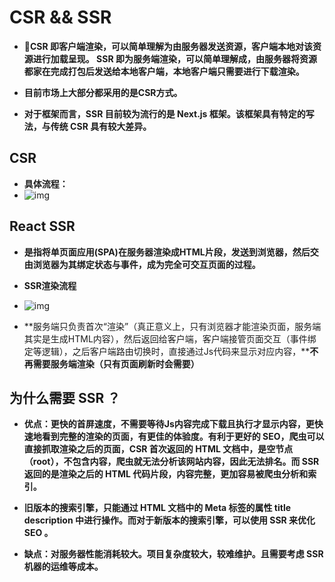 # CSR && SSR

- **CSR 即客户端渲染，可以简单理解为由服务器发送资源，客户端本地对该资源进行加载呈现。 SSR 即为服务端渲染，可以简单理解成，由服务器将资源都家在完成打包后发送给本地客户端，本地客户端只需要进行下载渲染。**
- **目前市场上大部分都采用的是CSR方式。**

- **对于框架而言，SSR 目前较为流行的是 Next.js 框架。该框架具有特定的写法，与传统 CSR 具有较大差异。**



## CSR

- **具体流程：**
- ![img](https://cdn.nlark.com/yuque/0/2021/png/22079037/1627397293663-893fa9b2-6628-467b-a3a4-cae0867bf0d4.png)





## React SSR

- **是指将单页面应用(SPA)在服务器渲染成HTML片段，发送到浏览器，然后交由浏览器为其绑定状态与事件，成为完全可交互页面的过程。**
- **SSR渲染流程**

- ![img](https://cdn.nlark.com/yuque/0/2021/png/22079037/1627397490444-161c2545-59bf-499d-8f8a-a55461f34582.png)
- **服务端只负责首次“渲染”（真正意义上，只有浏览器才能渲染页面，服务端其实是生成HTML内容），然后返回给客户端，客户端接管页面交互（事件绑定等逻辑），之后客户端路由切换时，直接通过Js代码来显示对应内容，****不再需要服务端渲染（只有页面刷新时会需要）**



## 为什么需要 SSR ？

- **优点：更快的首屏速度，不需要等待Js内容完成下载且执行才显示内容，更快速地看到完整的渲染的页面，有更佳的体验度。有利于更好的 SEO，爬虫可以直接抓取渲染之后的页面，CSR 首次返回的 HTML 文档中，是空节点 （root），不包含内容，爬虫就无法分析该网站内容，因此无法排名。而 SSR 返回的是渲染之后的 HTML 代码片段，内容完整，更加容易被爬虫分析和索引。**
- **旧版本的搜索引擎，只能通过 HTML 文档中的 Meta 标签的属性 title description 中进行操作。而对于新版本的搜索引擎，可以使用 SSR 来优化 SEO 。**

- **缺点：对服务器性能消耗较大。项目复杂度较大，较难维护。且需要考虑 SSR 机器的运维等成本。**

